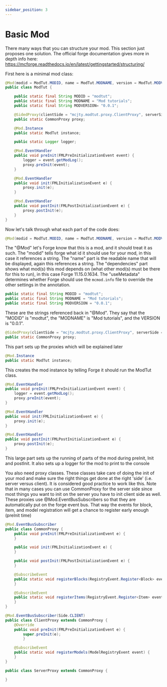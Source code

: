 ```yaml
---
sidebar_position: 3
---
```


# Basic Mod

There many ways that you can structure your mod.
This section just proposes one solution.
The official forge documentation gives more in depth info here: https://mcforge.readthedocs.io/en/latest/gettingstarted/structuring/

First here is a minimal mod class:

```java title="ModTut.java"
@Mod(modid = ModTut.MODID, name = ModTut.MODNAME, version = ModTut.MODVERSION, dependencies = "required-after:forge@[11.16.0.1865,)", useMetadata = true)
public class ModTut {

    public static final String MODID = "modtut";
    public static final String MODNAME = "Mod tutorials";
    public static final String MODVERSION= "0.0.1";

    @SidedProxy(clientSide = "mcjty.modtut.proxy.ClientProxy", serverSide = "mcjty.modtut.proxy.ServerProxy")
    public static CommonProxy proxy;

    @Mod.Instance
    public static ModTut instance;

    public static Logger logger;

    @Mod.EventHandler
    public void preInit(FMLPreInitializationEvent event) {
        logger = event.getModLog();
        proxy.preInit(event);
    }

    @Mod.EventHandler
    public void init(FMLInitializationEvent e) {
        proxy.init(e);
    }

    @Mod.EventHandler
    public void postInit(FMLPostInitializationEvent e) {
        proxy.postInit(e);
    }
}
```

Now let's talk through what each part of the code does:

```java
@Mod(modid = ModTut.MODID, name = ModTut.MODNAME, version = ModTut.MODVERSION, dependencies = "required-after:Forge@[11.16.0.1865,)", useMetadata = true)
```

The "@Mod" let's Forge know that this is a mod, and it should treat it as such.
The "modid" tells forge what id it should use for your mod, in this case it references a string.
The "name" part is the readable name that will be displayed, again this references a string.
The "dependencies" part shows what mod(s) this mod depends on (what other mod(s) must be there for this to run), in this case Forge 11.15.0.1634.
The "useMetadata" determines whether Forge should use the `mcmod.info` file to override the other settings in the annotation.

```java
public static final String MODID = "modtut";
public static final String MODNAME = "Mod tutorials";
public static final String MODVERSION = "0.0.1";
```

These are the strings referenced back in "@Mod".
They say that the "MODID" is "modtut", the "MODNAME" is "Mod tutorials", and the VERSION is "0.0.1".

```java
@SidedProxy(clientSide = "mcjty.modtut.proxy.ClientProxy", serverSide = "mcjty.modtut.proxy.ServerProxy")
public static CommonProxy proxy;
```

This part sets up the proxies which will be explained later

```java
@Mod.Instance
public static ModTut instance;
```

This creates the mod instance by telling Forge it should run the ModTut class.

```java
@Mod.EventHandler
public void preInit(FMLPreInitializationEvent event) {
    logger = event.getModLog();
    proxy.preInit(event);
}

@Mod.EventHandler
public void init(FMLInitializationEvent e) {
    proxy.init(e);
}

@Mod.EventHandler
public void postInit(FMLPostInitializationEvent e) {
    proxy.postInit(e);
}
```

This large part sets up the running of parts of the mod during preInit, Init and postInit.
It also sets up a logger for the mod to print to the console

You also need proxy classes.
These classes take care of doing the init of your mod and make sure the right things get done at the right 'side' (i.e. server versus client).
It is considered good practice to work like this.
Note that in many cases you can use CommonProxy for the server side since most things you want to init on the server you have to init client side as well.
These proxies use @Mod.EventBusSubscribers so that they are automatically put on the forge event bus.
That way the events for block, item, and model registration will get a chance to register early enough (preInit time)

```java
@Mod.EventBusSubscriber
public class CommonProxy {
    public void preInit(FMLPreInitializationEvent e) {
    }

    public void init(FMLInitializationEvent e) {
    }

    public void postInit(FMLPostInitializationEvent e) {
    }

    @SubscribeEvent
    public static void registerBlocks(RegistryEvent.Register<Block> event) {
    }

    @SubscribeEvent
    public static void registerItems(RegistryEvent.Register<Item> event) {
    }
}

@Mod.EventBusSubscriber(Side.CLIENT)
public class ClientProxy extends CommonProxy {
    @Override
    public void preInit(FMLPreInitializationEvent e) {
        super.preInit(e);
        }

    @SubscribeEvent
    public static void registerModels(ModelRegistryEvent event) {
    }
}

public class ServerProxy extends CommonProxy {

}
```
